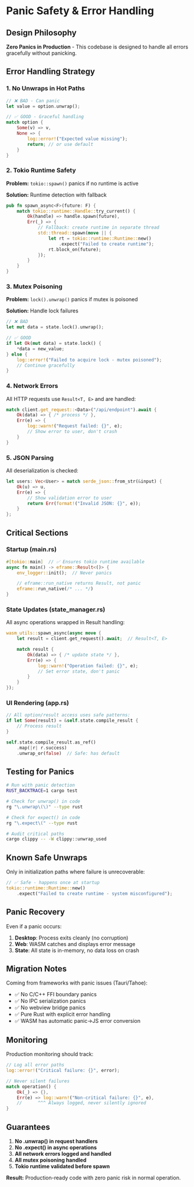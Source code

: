 # Panic Safety & Error Handling

## Design Philosophy

**Zero Panics in Production** - This codebase is designed to handle all errors gracefully without panicking.

## Error Handling Strategy

### 1. No Unwraps in Hot Paths

```rust
// ❌ BAD - Can panic
let value = option.unwrap();

// ✅ GOOD - Graceful handling
match option {
    Some(v) => v,
    None => {
        log::error!("Expected value missing");
        return; // or use default
    }
}
```

### 2. Tokio Runtime Safety

**Problem:** `tokio::spawn()` panics if no runtime is active

**Solution:** Runtime detection with fallback

```rust
pub fn spawn_async<F>(future: F) {
    match tokio::runtime::Handle::try_current() {
        Ok(handle) => handle.spawn(future),
        Err(_) => {
            // Fallback: create runtime in separate thread
            std::thread::spawn(move || {
                let rt = tokio::runtime::Runtime::new()
                    .expect("Failed to create runtime");
                rt.block_on(future);
            });
        }
    }
}
```

### 3. Mutex Poisoning

**Problem:** `lock().unwrap()` panics if mutex is poisoned

**Solution:** Handle lock failures

```rust
// ❌ BAD
let mut data = state.lock().unwrap();

// ✅ GOOD
if let Ok(mut data) = state.lock() {
    *data = new_value;
} else {
    log::error!("Failed to acquire lock - mutex poisoned");
    // Continue gracefully
}
```

### 4. Network Errors

All HTTP requests use `Result<T, E>` and are handled:

```rust
match client.get_request::<Data>("/api/endpoint").await {
    Ok(data) => { /* process */ },
    Err(e) => {
        log::warn!("Request failed: {}", e);
        // Show error to user, don't crash
    }
}
```

### 5. JSON Parsing

All deserialization is checked:

```rust
let users: Vec<User> = match serde_json::from_str(&input) {
    Ok(u) => u,
    Err(e) => {
        // Show validation error to user
        return Err(format!("Invalid JSON: {}", e));
    }
};
```

## Critical Sections

### Startup (main.rs)

```rust
#[tokio::main]  // ✅ Ensures tokio runtime available
async fn main() -> eframe::Result<()> {
    env_logger::init();  // Never panics

    // eframe::run_native returns Result, not panic
    eframe::run_native(/* ... */)
}
```

### State Updates (state_manager.rs)

All async operations wrapped in Result handling:

```rust
wasm_utils::spawn_async(async move {
    let result = client.get_request().await;  // Result<T, E>

    match result {
        Ok(data) => { /* update state */ },
        Err(e) => {
            log::warn!("Operation failed: {}", e);
            // Set error state, don't panic
        }
    }
});
```

### UI Rendering (app.rs)

```rust
// All option/result access uses safe patterns:
if let Some(result) = &self.state.compile_result {
    // Process result
}

self.state.compile_result.as_ref()
    .map(|r| r.success)
    .unwrap_or(false)  // Safe: has default
```

## Testing for Panics

```bash
# Run with panic detection
RUST_BACKTRACE=1 cargo test

# Check for unwrap() in code
rg "\.unwrap\(\)" --type rust

# Check for expect() in code
rg "\.expect\(" --type rust

# Audit critical paths
cargo clippy -- -W clippy::unwrap_used
```

## Known Safe Unwraps

Only in initialization paths where failure is unrecoverable:

```rust
// ✅ Safe - happens once at startup
tokio::runtime::Runtime::new()
    .expect("Failed to create runtime - system misconfigured");
```

## Panic Recovery

Even if a panic occurs:

1. **Desktop**: Process exits cleanly (no corruption)
2. **Web**: WASM catches and displays error message
3. **State**: All state is in-memory, no data loss on crash

## Migration Notes

Coming from frameworks with panic issues (Tauri/Tahoe):

- ✅ No C/C++ FFI boundary panics
- ✅ No IPC serialization panics
- ✅ No webview bridge panics
- ✅ Pure Rust with explicit error handling
- ✅ WASM has automatic panic→JS error conversion

## Monitoring

Production monitoring should track:

```rust
// Log all error paths
log::error!("Critical failure: {}", error);

// Never silent failures
match operation() {
    Ok(_) => {},
    Err(e) => log::warn!("Non-critical failure: {}", e),
    //      ^^^ Always logged, never silently ignored
}
```

## Guarantees

1. **No .unwrap() in request handlers**
2. **No .expect() in async operations**
3. **All network errors logged and handled**
4. **All mutex poisoning handled**
5. **Tokio runtime validated before spawn**

**Result:** Production-ready code with zero panic risk in normal operation.
